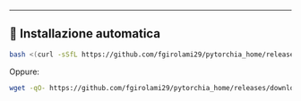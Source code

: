 ---

## 🧪 Installazione automatica

```bash
bash <(curl -sSfL https://github.com/fgirolami29/pytorchia_home/releases/download/v1.5.2/install.sh)
```

Oppure:

```bash
wget -qO- https://github.com/fgirolami29/pytorchia_home/releases/download/v1.5.2/install.sh | bash
```
